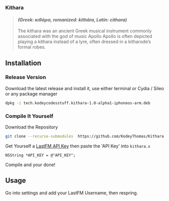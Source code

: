 ### Kithara


> #### *(Greek: κιθάρα, romanized: kithāra, Latin: cithara)*
> The kithara was an ancient Greek musical instrument commonly associated with the god of music Apollo
> Apollo is often depicted playing a kithara instead of a lyre, often dressed in a kitharode’s formal robes.

## Installation

### Release Version
Download the latest release and install it, use either terminal or Cydia / Sileo or any package manager
```bash
dpkg -i tech.kodeycodesstuff.kithara-1.0-alpha1-iphoneos-arm.deb
```
### Compile It Yourself
Download the Repository
```bash
git clone --recurse-submodules  https://github.com/KodeyThomas/Kithara
```
Get Yourself a [LastFM API Key](https://www.last.fm/api/account/create) then paste the 'API Key' into `kithara.x`
```objc
NSString *API_KEY = @"API_KEY";
```
Compile and your done!

## Usage
Go into settings and add your LastFM Username, then respring.
